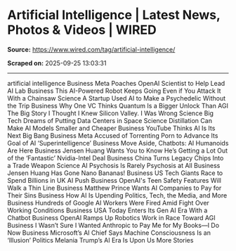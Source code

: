 # Artificial Intelligence | Latest News, Photos & Videos | WIRED

**Source:** https://www.wired.com/tag/artificial-intelligence/

**Scraped on:** 2025-09-25 13:03:31

---

artificial intelligence
Business
Meta Poaches OpenAI Scientist to Help Lead AI Lab
Business
This AI-Powered Robot Keeps Going Even if You Attack It With a Chainsaw
Science
A Startup Used AI to Make a Psychedelic Without the Trip
Business
Why One VC Thinks Quantum Is a Bigger Unlock Than AGI
The Big Story
I Thought I Knew Silicon Valley. I Was Wrong
Science
Big Tech Dreams of Putting Data Centers in Space
Science
Distillation Can Make AI Models Smaller and Cheaper
Business
YouTube Thinks AI Is Its Next Big Bang
Business
Meta Accused of Torrenting Porn to Advance Its Goal of AI ‘Superintelligence’
Business
Move Aside, Chatbots: AI Humanoids Are Here
Business
Jensen Huang Wants You to Know He’s Getting a Lot Out of the ‘Fantastic’ Nvidia-Intel Deal
Business
China Turns Legacy Chips Into a Trade Weapon
Science
AI Psychosis Is Rarely Psychosis at All
Business
Jensen Huang Has Gone Nano Bananas!
Business
US Tech Giants Race to Spend Billions in UK AI Push
Business
OpenAI's Teen Safety Features Will Walk a Thin Line
Business
Matthew Prince Wants AI Companies to Pay for Their Sins
Business
How AI Is Upending Politics, Tech, the Media, and More
Business
Hundreds of Google AI Workers Were Fired Amid Fight Over Working Conditions
Business
USA Today Enters Its Gen AI Era With a Chatbot
Business
OpenAI Ramps Up Robotics Work in Race Toward AGI
Business
I Wasn’t Sure I Wanted Anthropic to Pay Me for My Books—I Do Now
Business
Microsoft’s AI Chief Says Machine Consciousness Is an ‘Illusion’
Politics
Melania Trump’s AI Era Is Upon Us
More Stories